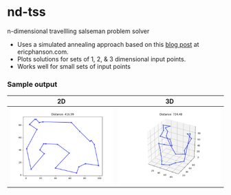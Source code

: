 # nd-tss
n-dimensional travellling salseman problem solver


* Uses a simulated annealing approach based on this [blog post](https://ericphanson.com/blog/2016/the-traveling-salesman-and-10-lines-of-python/) at ericphanson.com.
* Plots solutions for sets of 1, 2, & 3 dimensional input points.
* Works well for small sets of input points

### Sample output
2D | 3D
:-------------------------:|:-------------------------:
![Example of 2D output: rough horseshoe shape outlined by plotted points, labelled "Distance: 416.99"](https://raw.githubusercontent.com/Philip-Nicolas/nd-tss/main/assets/example-output-2d.png) | ![Example of 3D output: rough saddle shape outlined by plotted points, labelled "Distance: 724.48"](https://raw.githubusercontent.com/Philip-Nicolas/nd-tss/main/assets/example-output-3d.png)
